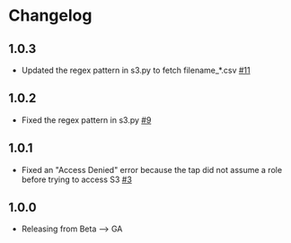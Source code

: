 # Changelog

## 1.0.3
 * Updated the regex pattern in s3.py to fetch filename_*.csv [#11](https://github.com/singer-io/tap-intacct/pull/11)

## 1.0.2
 * Fixed the regex pattern in s3.py [#9](https://github.com/singer-io/tap-intacct/pull/9)

## 1.0.1
 * Fixed an "Access Denied" error because the tap did not assume a role
   before trying to access S3 [#3](https://github.com/singer-io/tap-intacct/pull/3)

## 1.0.0
 * Releasing from Beta --> GA
